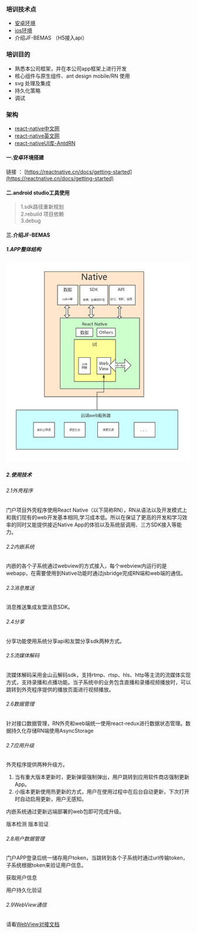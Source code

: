 ### 培训技术点
- [安卓环境](./../android/安卓环境搭建.md)
- [ios环境](./../ios/ios环境搭建.md)
- 介绍JF-BEMAS （H5接入api）
### 培训目的
- 熟悉本公司框架，并在本公司app框架上进行开发
- 核心组件与原生组件、ant design mobile/RN 使用
- svg 处理及集成
- 持久化策略
- 调试

### 架构
- [react-native中文网](https://reactnative.cn/docs/getting-started/)
- [react-native英文网](https://reactnative.dev/)
- [react-nativeUI库-AntdRN](https://rn.mobile.ant.design/index-cn)

#### 一.安卓环境搭建
链接 ： [https://reactnative.cn/docs/getting-started](https://reactnative.cn/docs/getting-started)
#### 二.android studio工具使用
> 1.sdk路径重新规划  
> 2.rebuild 项目依赖    
> 3.debug
#### 三.介绍JF-BEMAS

##### 1.APP整体结构

![门户APP设计.png](static/门户APP设计.png)

##### 2.使用技术

###### 2.1外壳程序

门户项目外壳程序使用React Native（以下简称RN），RN从语法以及开发模式上和我们现有的web开发基本相同,学习成本低。所以在保证了更高的开发和学习效率的同时又能提供接近Native App的体验以及系统层调用、三方SDK接入等能力。

###### 2.2内嵌系统

内嵌的各个子系统通过webview的方式接入，每个webview内运行的是webapp，在需要使用到Native功能时通过jsbridge完成RN端和web端的通信。

###### 2.3消息推送

消息推送集成友盟消息SDK。

###### 2.4分享

分享功能使用系统分享api和友盟分享sdk两种方式。

###### 2.5流媒体解码

流媒体解码采用金山云解码sdk，支持rtmp、rtsp、hls、http等主流的流媒体实现方式，支持录播和点播功能。当子系统中的业务包含直播和录播视频播放时，可以跳转到外壳程序提供的播放页面进行视频播放。

###### 2.6数据管理

针对接口数据管理，RN外壳和web端统一使用react-redux进行数据状态管理。数据持久化存储RN端使用AsyncStorage

###### 2.7应用升级

外壳程序提供两种升级方。

1. 当有重大版本更新时，更新弹窗强制弹出，用户跳转到应用软件商店强制更新App。
2. 小版本更新使用热更新的方式，用户在使用过程中在后台自动更新，下次打开时自动启用更新，用户无感知。

内嵌系统通过更新远端部署的web包即可完成升级。

版本检测 版本验证

###### 2.8用户数据管理

门户APP登录后统一储存用户token，当跳转到各个子系统时通过url传输token，子系统根据token来验证用户信息。

获取用户信息

用户持久化验证

###### 2.9WebView通信

请看[WebView对接文档](http://10.10.0.95/books/react-native-%E7%9F%A5%E8%AF%86/page/webview%E5%AF%B9%E6%8E%A5%E6%96%87%E6%A1%A3)

